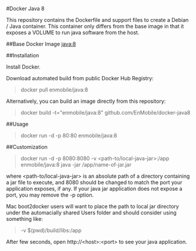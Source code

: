 #Docker Java 8

This repository contains the Dockerfile and support files to create a Debian / Java container.  This container only differs from the base image in that it exposes a VOLUME to run java software from the host.

##Base Docker Image
[java:8](https://github.com/docker-library/java/blob/fe489e584bd248f6ed6b379beed27eda755c5ba9/openjdk-8-jdk/Dockerfile)

##Installation

Install Docker.

Download automated build from public Docker Hub Registry: 
>docker pull enmobile/java:8

Alternatively, you can build an image directly from this repository: 
>docker build -t="enmobile/java:8" github.com/EnMobile/docker-java8

##Usage

>docker run -d -p 80:80 enmobile/java:8

##Customization

>docker run -d -p 8080:8080 -v \<path-to/local-java-jar\>:/app enmobile/java:8 java -jar /app/name-of-jar.jar 

where \<path-to/local-java-jar\> is an absolute path of a directory containing a jar file to execute, and 8080 should be changed to match the port your application exposes, if any.  If your java jar application does not expose a port, you may remove the -p option.

Mac boot2docker users will want to place the path to local jar directory under the automacially shared Users folder and should consider using something like:

>-v $(pwd)/build/libs:/app

After few seconds, open http://\<host\>:\<port\> to see your java application.
